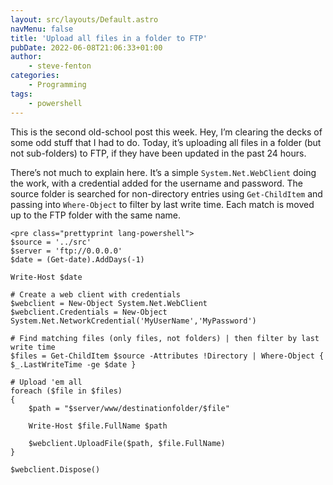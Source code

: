 ```yaml
---
layout: src/layouts/Default.astro
navMenu: false
title: 'Upload all files in a folder to FTP'
pubDate: 2022-06-08T21:06:33+01:00
author:
    - steve-fenton
categories:
    - Programming
tags:
    - powershell
---
```


This is the second old-school post this week. Hey, I’m clearing the decks of some odd stuff that I had to do. Today, it’s uploading all files in a folder (but not sub-folders) to FTP, if they have been updated in the past 24 hours.

There’s not much to explain here. It’s a simple `System.Net.WebClient` doing the work, with a credential added for the username and password. The source folder is searched for non-directory entries using `Get-ChildItem` and passing into `Where-Object` to filter by last write time. Each match is moved up to the FTP folder with the same name.

```
<pre class="prettyprint lang-powershell">
$source = '../src'
$server = 'ftp://0.0.0.0'
$date = (Get-date).AddDays(-1)

Write-Host $date

# Create a web client with credentials
$webclient = New-Object System.Net.WebClient 
$webclient.Credentials = New-Object System.Net.NetworkCredential('MyUserName','MyPassword')  

# Find matching files (only files, not folders) | then filter by last write time
$files = Get-ChildItem $source -Attributes !Directory | Where-Object { $_.LastWriteTime -ge $date }

# Upload 'em all
foreach ($file in $files)
{
    $path = "$server/www/destinationfolder/$file"

    Write-Host $file.FullName $path

    $webclient.UploadFile($path, $file.FullName)
} 

$webclient.Dispose()
```